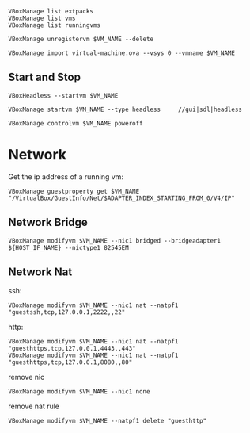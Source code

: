     VBoxManage list extpacks
    VBoxManage list vms
    VBoxManage list runningvms

    VBoxManage unregistervm $VM_NAME --delete

    VBoxManage import virtual-machine.ova --vsys 0 --vmname $VM_NAME
    
## Start and Stop    
    VBoxHeadless --startvm $VM_NAME
    
    VBoxManage startvm $VM_NAME --type headless     //gui|sdl|headless
    
    VBoxManage controlvm $VM_NAME poweroff

# Network

Get the ip address of a running vm:

    VBoxManage guestproperty get $VM_NAME "/VirtualBox/GuestInfo/Net/$ADAPTER_INDEX_STARTING_FROM_0/V4/IP"

## Network Bridge 
    VBoxManage modifyvm $VM_NAME --nic1 bridged --bridgeadapter1 ${HOST_IF_NAME} --nictype1 82545EM
    
## Network Nat
ssh:

    VBoxManage modifyvm $VM_NAME --nic1 nat --natpf1 "guestssh,tcp,127.0.0.1,2222,,22"
http:

    VBoxManage modifyvm $VM_NAME --nic1 nat --natpf1 "guesthttps,tcp,127.0.0.1,4443,,443"
    VBoxManage modifyvm $VM_NAME --nic1 nat --natpf1 "guesthttps,tcp,127.0.0.1,8080,,80"
    
remove nic

    VBoxManage modifyvm $VM_NAME --nic1 none
    
remove nat rule
    
    VBoxManage modifyvm $VM_NAME --natpf1 delete "guesthttp" 
